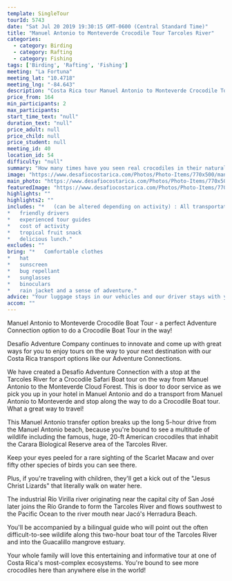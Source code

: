 ```yaml
---
template: SingleTour
tourId: 5743
date: "Sat Jul 20 2019 19:30:15 GMT-0600 (Central Standard Time)"
title: "Manuel Antonio to Monteverde Crocodile Tour Tarcoles River"
categories: 
  - category: Birding
  - category: Rafting
  - category: Fishing
tags: ['Birding', 'Rafting', 'Fishing']
meeting: "La Fortuna"
meeting_lat: "10.4718"
meeting_lng: "-84.643"
description: "Costa Rica tour Manuel Antonio to Monteverde Crocodile Tour Tarcoles River, id 5743"
price_from: 164
min_participants: 2
max_participants: 
start_time_text: "null"
duration_text: "null"
price_adult: null
price_child: null
price_student: null
meeting_id: 40
location_id: 54
difficulty: "null"
summary: "How many times have you seen real crocodiles in their natural habitat? The Tarcoles River between Manuel Antonio and La Fortuna or Monteverde is the perfect place for Crocodile viewing in Costa Rica. This Costa Rica Crocodile Boat Tour on the Tarcoles River is known to have one of the greatest populations of crocodiles in the entire world! The crocodiles here are massive, the largest more than 7 meters long! You will see them swimming in the waters or sunbathing on the river ba..."
image: "https://www.desafiocostarica.com/Photos/Photo-Items/770x500/manuel-antonio-to-monteverde-crocodile-viewing-on-the-tarcoles-river-1411655960.jpg"
main_photo: "https://www.desafiocostarica.com/Photos/Photo-Items/770x500/manuel-antonio-to-monteverde-crocodile-viewing-on-the-tarcoles-river-1411655960.jpg"
featuredImage: "https://www.desafiocostarica.com/Photos/Photo-Items/770x500/manuel-antonio-to-monteverde-crocodile-viewing-on-the-tarcoles-river-1411655960.jpg"
highlights: ""
highlights2: ""
includes: "*   (can be altered depending on activity) : All transportation
*   friendly drivers
*   experienced tour guides
*   cost of activity
*   tropical fruit snack
*   delicious lunch."
excludes: ""
bring: "*   Comfortable clothes
*   hat
*   sunscreen
*   bug repellant
*   sunglasses
*   binoculars
*   rain jacket and a sense of adventure."
advice: "Your luggage stays in our vehicles and our driver stays with your items while you are doing your tour. We have private entrances and exits for our rafting tour locations. Extra transport charge for drop-off outside of our regular hotel zone."
accom: ""
---
```

Manuel Antonio to Monteverde Crocodile Boat Tour - a perfect Adventure Connection option to do a Crocodile Boat Tour in the way!

Desafío Adventure Company continues to innovate and come up with great ways for you to enjoy tours on the way to your next destination with our Costa Rica transport options like our Adventure Connections.

We have created a Desafío Adventure Connection with a stop at the Tarcoles River for a Crocodile Safari Boat tour on the way from Manuel Antonio to the Monteverde Cloud Forest. This is door to door service as we pick you up in your hotel in Manuel Antonio and do a transport from Manuel Antonio to Monteverde and stop along the way to do a Crocodile Boat tour. What a great way to travel!

This Manuel Antonio transfer option breaks up the long 5-hour drive from the Manuel Antonio beach, because you're bound to see a multitude of wildlife including the famous, huge, 20-ft American crocodiles that inhabit the Carara Biological Reserve area of the Tarcoles River.

Keep your eyes peeled for a rare sighting of the Scarlet Macaw and over fifty other species of birds you can see there.

Plus, if you're traveling with children, they'll get a kick out of the "Jesus Christ Lizards" that literally walk on water here.

The industrial Río Virilla river originating near the capital city of San José later joins the Río Grande to form the Tarcoles River and flows southwest to the Pacific Ocean to the river mouth near Jacó's Herradura Beach.

You'll be accompanied by a bilingual guide who will point out the often difficult-to-see wildlife along this two-hour boat tour of the Tarcoles River and into the Guacalillo mangrove estuary.

Your whole family will love this entertaining and informative tour at one of Costa Rica's most-complex ecosystems. You're bound to see more crocodiles here than anywhere else in the world!